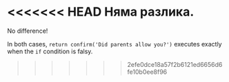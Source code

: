 <<<<<<< HEAD
Няма разлика.
=======
No difference!

In both cases, `return confirm('Did parents allow you?')` executes exactly when the `if` condition is falsy.
>>>>>>> 2efe0dce18a57f2b6121ed6656d6fe10b0ee8f96
